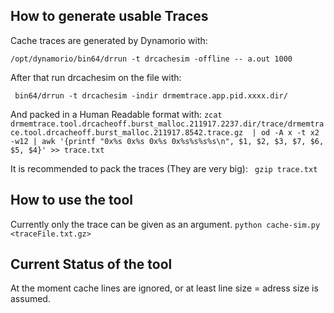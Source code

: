 ## How to generate usable Traces
 Cache traces are generated by Dynamorio with:

```/opt/dynamorio/bin64/drrun -t drcachesim -offline -- a.out 1000```

After that run drcachesim on the file with:

``` bin64/drrun -t drcachesim -indir drmemtrace.app.pid.xxxx.dir/```

And packed in a Human Readable format with:
```zcat drmemtrace.tool.drcacheoff.burst_malloc.211917.2237.dir/trace/drmemtrace.tool.drcacheoff.burst_malloc.211917.8542.trace.gz  | od -A x -t x2 -w12 | awk '{printf "0x%s 0x%s 0x%s 0x%s%s%s%s\n", $1, $2, $3, $7, $6, $5, $4}' >> trace.txt```

It is recommended to pack the traces (They are very big):
``` gzip trace.txt```
## How to use the tool
Currently only the trace can be given as an argument.
```python cache-sim.py <traceFile.txt.gz>```

## Current Status of the tool 
At the moment cache lines are ignored, or at least line size = adress size is assumed.
